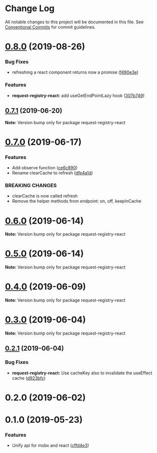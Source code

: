 # Change Log

All notable changes to this project will be documented in this file.
See [Conventional Commits](https://conventionalcommits.org) for commit guidelines.

# [0.8.0](https://github.com/namics/request-registry/compare/v0.7.1...v0.8.0) (2019-08-26)


### Bug Fixes

* refreshing a react component returns now a promise ([f490e3e](https://github.com/namics/request-registry/commit/f490e3e))


### Features

* **request-registry-react:** add useGetEndPointLazy hook ([307b749](https://github.com/namics/request-registry/commit/307b749))





## [0.7.1](https://github.com/namics/request-registry/compare/v0.7.0...v0.7.1) (2019-06-20)

**Note:** Version bump only for package request-registry-react





# [0.7.0](https://github.com/namics/request-registry/compare/v0.6.1...v0.7.0) (2019-06-17)


### Features

* Add observe function ([ce6c890](https://github.com/namics/request-registry/commit/ce6c890))
* Rename clearCache to refresh ([dfe4a1d](https://github.com/namics/request-registry/commit/dfe4a1d))


### BREAKING CHANGES

* clearCache is now called refresh
* Remove the helper methods from endpoint: on, off, keepInCache





# [0.6.0](https://github.com/namics/request-registry/compare/v0.5.0...v0.6.0) (2019-06-14)

**Note:** Version bump only for package request-registry-react






# [0.5.0](https://github.com/namics/request-registry/compare/v0.4.0...v0.5.0) (2019-06-14)

**Note:** Version bump only for package request-registry-react





# [0.4.0](https://github.com/namics/request-registry/compare/v0.3.0...v0.4.0) (2019-06-09)

**Note:** Version bump only for package request-registry-react





# [0.3.0](https://github.com/namics/request-registry/compare/v0.2.1...v0.3.0) (2019-06-04)

**Note:** Version bump only for package request-registry-react





## [0.2.1](https://github.com/namics/request-registry/compare/v0.2.0...v0.2.1) (2019-06-04)


### Bug Fixes

* **request-registry-react:** Use cacheKey also to invalidate the useEffect cache ([d923bfc](https://github.com/namics/request-registry/commit/d923bfc))





# 0.2.0 (2019-06-02)



# 0.1.0 (2019-05-23)


### Features

* Unify api for mobx and react ([cffd4e3](https://github.com/namics/request-registry/commit/cffd4e3))
